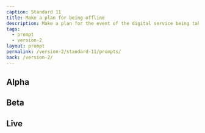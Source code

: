 ```yaml
---
caption: Standard 11
title: Make a plan for being offline
description: Make a plan for the event of the digital service being taken temporarily offline.
tags:
  - prompt
  - version-2
layout: prompt
permalink: /version-2/standard-11/prompts/
back: /version-2/
---
```


## Alpha

## Beta

## Live
